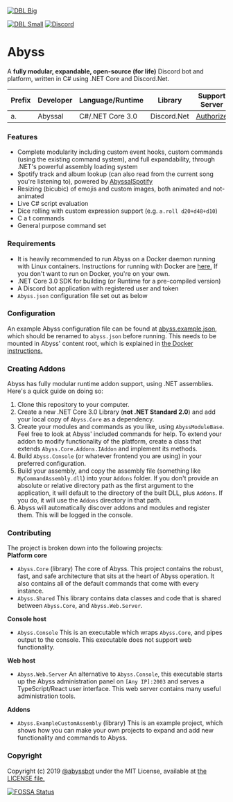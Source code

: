 [![DBL Big](https://discordbots.org/api/widget/532099058941034498.svg)](https://discordbots.org/bot/532099058941034498)   
 
[![DBL Small](https://discordbots.org/api/widget/owner/532099058941034498.svg)](https://discordbots.org/bot/532099058941034498) [![Discord](https://img.shields.io/discord/598437365891203072?style=flat-square)](https://discord.gg/RsRps9M)
# Abyss

A **fully modular, expandable, open-source (for life)** Discord bot and platform, written in C# using .NET Core and Discord.Net.  
  
| Prefix | Developer | Language/Runtime | Library | Support Server
|------------|---|---|---|---|
| a. | Abyssal | C#/.NET Core 3.0 | Discord.Net | [Authorize](https://discordapp.com/api/oauth2/authorize?client_id=532099058941034498&permissions=0&scope=bot)
  
### Features
- Complete modularity including custom event hooks, custom commands (using the existing command system), and full expandability, through .NET's powerful assembly loading system   
- Spotify track and album lookup (can also read from the current song you're listening to), powered by [AbyssalSpotify](http://github.com/abyssal/AbyssalSpotify)  
- Resizing (bicubic) of emojis and custom images, both animated and not-animated  
- Live C# script evaluation  
- Dice rolling with custom expression support (e.g. `a.roll d20+d48+d10`)  
- C a t commands  
- General purpose command set

  
### Requirements
- It is heavily recommended to run Abyss on a Docker daemon running with Linux containers. Instructions for running with Docker are [here.](DOCKER.md) If you don't want to run on Docker, you're on your own.
- .NET Core 3.0 SDK for building (or Runtime for a pre-compiled version)
- A Discord bot application with registered user and token
- `Abyss.json` configuration file set out as below

### Configuration
An example Abyss configuration file can be found at [abyss.example.json](https://github.com/abyssal/Abyss/blob/master/abyss.example.json), which should be renamed to `abyss.json` before running. This needs to be mounted in Abyss' content root, which is explained in [the Docker instructions.](DOCKER.md)
  
### Creating Addons
Abyss has fully modular runtime addon support, using .NET assemblies. Here's a quick guide on doing so:
1) Clone this repository to your computer.
2) Create a new .NET Core 3.0 Library (**not .NET Standard 2.0**) and add your local copy of `Abyss.Core` as a dependency.
3) Create your modules and commands as you like, using `AbyssModuleBase`. Feel free to look at Abyss' included commands for help. To extend your addon to modify functionality of the platform, create a class that extends `Abyss.Core.Addons.IAddon` and implement its methods.
4) Build `Abyss.Console` (or whatever frontend you are using) in your preferred configuration.
5) Build your assembly, and copy the assembly file (something like `MyCommandAssembly.dll`) into your `Addons` folder. If you don't provide an absolute or relative directory path as the first argument to the application, it will default to the directory of the built DLL, plus `Addons`. If you do, it will use the `Addons` directory in that path.
6) Abyss will automatically discover addons and modules and register them. This will be logged in the console.


### Contributing
The project is broken down into the following projects:     
**Platform core** 
- `Abyss.Core` (library) The core of Abyss. This project contains the robust, fast, and safe architecture that sits at the heart of Abyss operation. It also contains all of the default commands that come with every instance.  
- `Abyss.Shared` This library contains data classes and code that is shared between `Abyss.Core`, and `Abyss.Web.Server`.  

**Console host**  
- `Abyss.Console` This is an executable which wraps `Abyss.Core`, and pipes output to the console. This executable does not support web functionality.  

**Web host**  
- `Abyss.Web.Server` An alternative to `Abyss.Console`, this executable starts up the Abyss administration panel on `[Any IP]:2003` and serves a TypeScript/React user interface. This web server contains many useful administration tools.   

**Addons**  
- `Abyss.ExampleCustomAssembly` (library) This is an example project, which shows how you can make your own projects to expand and add new functionality and commands to Abyss.  

### Copyright
Copyright (c) 2019 [@abyssbot](https://github.com/abyssbot) under the MIT License, available at [the LICENSE file.](LICENSE.md)  
  
[![FOSSA Status](https://app.fossa.com/api/projects/git%2Bgithub.com%2Fabyssal512%2FAbyss.svg?type=large)](https://app.fossa.com/projects/git%2Bgithub.com%2Fabyssal512%2FAbyss?ref=badge_large)
